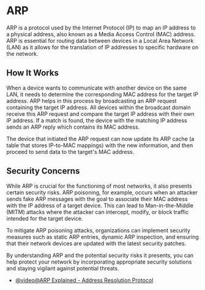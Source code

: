 # ARP

ARP is a protocol used by the Internet Protocol (IP) to map an IP address to a physical address, also known as a Media Access Control (MAC) address. ARP is essential for routing data between devices in a Local Area Network (LAN) as it allows for the translation of IP addresses to specific hardware on the network.

## How It Works

When a device wants to communicate with another device on the same LAN, it needs to determine the corresponding MAC address for the target IP address. ARP helps in this process by broadcasting an ARP request containing the target IP address. All devices within the broadcast domain receive this ARP request and compare the target IP address with their own IP address. If a match is found, the device with the matching IP address sends an ARP reply which contains its MAC address.

The device that initiated the ARP request can now update its ARP cache (a table that stores IP-to-MAC mappings) with the new information, and then proceed to send data to the target's MAC address.

## Security Concerns

While ARP is crucial for the functioning of most networks, it also presents certain security risks. ARP poisoning, for example, occurs when an attacker sends fake ARP messages with the goal to associate their MAC address with the IP address of a target device. This can lead to Man-in-the-Middle (MITM) attacks where the attacker can intercept, modify, or block traffic intended for the target device.

To mitigate ARP poisoning attacks, organizations can implement security measures such as static ARP entries, dynamic ARP inspection, and ensuring that their network devices are updated with the latest security patches.

By understanding ARP and the potential security risks it presents, you can help protect your network by incorporating appropriate security solutions and staying vigilant against potential threats.

- [@video@ARP Explained - Address Resolution Protocol](https://www.youtube.com/watch?v=cn8Zxh9bPio)